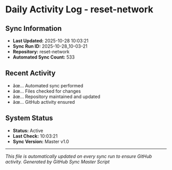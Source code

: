 ﻿# Daily Activity Log - reset-network

## Sync Information
- **Last Updated:** 2025-10-28 10:03:21
- **Sync Run ID:** 2025-10-28_10-03-21
- **Repository:** reset-network
- **Automated Sync Count:** 533

## Recent Activity
- âœ… Automated sync performed
- âœ… Files checked for changes
- âœ… Repository maintained and updated
- âœ… GitHub activity ensured

## System Status
- **Status:** Active
- **Last Check:** 10:03:21
- **Sync Version:** Master v1.0

---
*This file is automatically updated on every sync run to ensure GitHub activity.*
*Generated by GitHub Sync Master Script*
